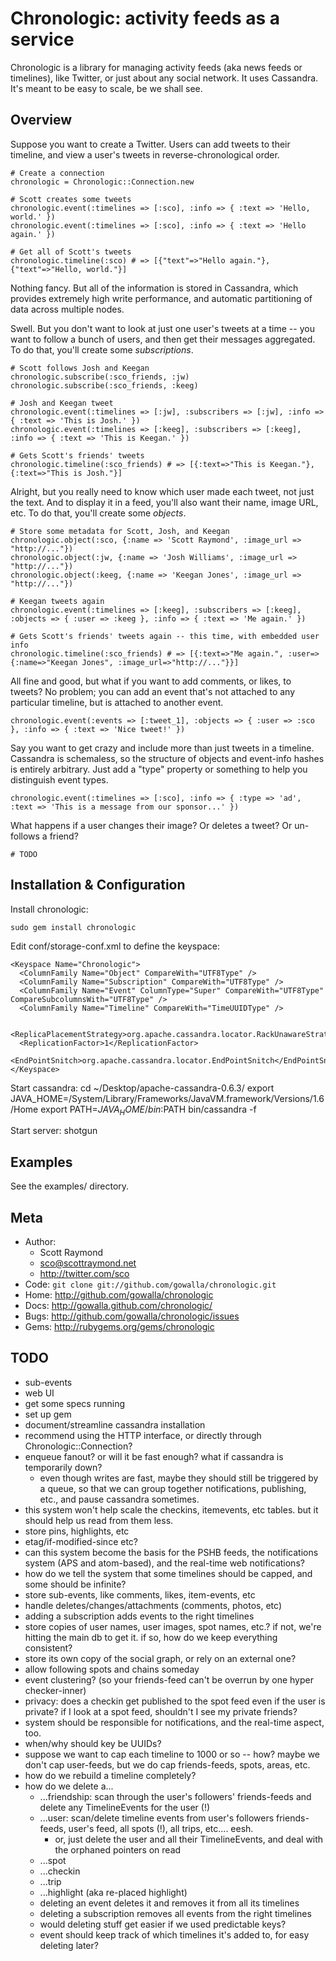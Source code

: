 Chronologic: activity feeds as a service
========================================

Chronologic is a library for managing activity feeds (aka news feeds or timelines), 
like Twitter, or just about any social network. It uses Cassandra. It's meant to be
easy to scale, be we shall see.


Overview
--------

Suppose you want to create a Twitter. Users can add tweets to their timeline, and
view a user's tweets in reverse-chronological order.

	# Create a connection
    chronologic = Chronologic::Connection.new

	# Scott creates some tweets
    chronologic.event(:timelines => [:sco], :info => { :text => 'Hello, world.' })
    chronologic.event(:timelines => [:sco], :info => { :text => 'Hello again.' })

	# Get all of Scott's tweets
	chronologic.timeline(:sco) # => [{"text"=>"Hello again."}, {"text"=>"Hello, world."}]

Nothing fancy. But all of the information is stored in Cassandra, which provides
extremely high write performance, and automatic partitioning of data across multiple nodes.

Swell. But you don't want to look at just one user's tweets at a time -- you want to
follow a bunch of users, and then get their messages aggregated. To do that, you'll
create some _subscriptions_.

	# Scott follows Josh and Keegan
    chronologic.subscribe(:sco_friends, :jw)
    chronologic.subscribe(:sco_friends, :keeg)

	# Josh and Keegan tweet
    chronologic.event(:timelines => [:jw], :subscribers => [:jw], :info => { :text => 'This is Josh.' })
    chronologic.event(:timelines => [:keeg], :subscribers => [:keeg], :info => { :text => 'This is Keegan.' })

	# Gets Scott's friends' tweets
	chronologic.timeline(:sco_friends) # => [{:text=>"This is Keegan."}, {:text=>"This is Josh."}]

Alright, but you really need to know which user made each tweet, not just the text.
And to display it in a feed, you'll also want their name, image URL, etc. To do that,
you'll create some _objects_. 

    # Store some metadata for Scott, Josh, and Keegan
    chronologic.object(:sco, {:name => 'Scott Raymond', :image_url => "http://..."})
    chronologic.object(:jw, {:name => 'Josh Williams', :image_url => "http://..."})
    chronologic.object(:keeg, {:name => 'Keegan Jones', :image_url => "http://..."})

	# Keegan tweets again
    chronologic.event(:timelines => [:keeg], :subscribers => [:keeg], :objects => { :user => :keeg }, :info => { :text => 'Me again.' })

	# Gets Scott's friends' tweets again -- this time, with embedded user info
	chronologic.timeline(:sco_friends) # => [{:text=>"Me again.", :user=>{:name=>"Keegan Jones", :image_url=>"http://..."}}]

All fine and good, but what if you want to add comments, or likes, to tweets? No problem;
you can add an event that's not attached to any particular timeline, but is attached to
another event.

    chronologic.event(:events => [:tweet_1], :objects => { :user => :sco }, :info => { :text => 'Nice tweet!' })

Say you want to get crazy and include more than just tweets in a timeline. Cassandra is
schemaless, so the structure of objects and event-info hashes is entirely arbitrary. Just
add a "type" property or something to help you distinguish event types.

    chronologic.event(:timelines => [:sco], :info => { :type => 'ad', :text => 'This is a message from our sponsor...' })

What happens if a user changes their image? Or deletes a tweet? Or un-follows a friend?

    # TODO


Installation & Configuration
----------------------------

Install chronologic:

    sudo gem install chronologic

Edit conf/storage-conf.xml to define the keyspace:

    <Keyspace Name="Chronologic">
      <ColumnFamily Name="Object" CompareWith="UTF8Type" />
      <ColumnFamily Name="Subscription" CompareWith="UTF8Type" />
      <ColumnFamily Name="Event" ColumnType="Super" CompareWith="UTF8Type" CompareSubcolumnsWith="UTF8Type" />
      <ColumnFamily Name="Timeline" CompareWith="TimeUUIDType" />

      <ReplicaPlacementStrategy>org.apache.cassandra.locator.RackUnawareStrategy</ReplicaPlacementStrategy>
      <ReplicationFactor>1</ReplicationFactor>
      <EndPointSnitch>org.apache.cassandra.locator.EndPointSnitch</EndPointSnitch>
    </Keyspace>

Start cassandra:
    cd ~/Desktop/apache-cassandra-0.6.3/
    export JAVA_HOME=/System/Library/Frameworks/JavaVM.framework/Versions/1.6/Home
    export PATH=$JAVA_HOME/bin:$PATH
    bin/cassandra -f

Start server:
    shotgun


Examples
--------

See the examples/ directory.


Meta
----
* Author:
  * Scott Raymond
  * <sco@scottraymond.net>
  * <http://twitter.com/sco>
* Code: `git clone git://github.com/gowalla/chronologic.git`
* Home: <http://github.com/gowalla/chronologic>
* Docs: <http://gowalla.github.com/chronologic/>
* Bugs: <http://github.com/gowalla/chronologic/issues>
* Gems: <http://rubygems.org/gems/chronologic>


TODO
----
- sub-events
- web UI
- get some specs running
- set up gem
- document/streamline cassandra installation
- recommend using the HTTP interface, or directly through Chronologic::Connection?
- enqueue fanout? or will it be fast enough? what if cassandra is temporarily down?
  - even though writes are fast, maybe they should still be triggered by a queue, so that we can group together notifications, publishing, etc., and pause cassandra sometimes.
- this system won't help scale the checkins, itemevents, etc tables. but it should help us read from them less.
- store pins, highlights, etc
- etag/if-modified-since etc?
- can this system become the basis for the PSHB feeds, the notifications system (APS and atom-based), and the real-time web notifications?
- how do we tell the system that some timelines should be capped, and some should be infinite?
- store sub-events, like comments, likes, item-events, etc
- handle deletes/changes/attachments (comments, photos, etc)
- adding a subscription adds events to the right timelines
- store copies of user names, user images, spot names, etc.? if not, we're hitting the main db to get it. if so, how do we keep everything consistent?
- store its own copy of the social graph, or rely on an external one?
- allow following spots and chains someday
- event clustering? (so your friends-feed can't be overrun by one hyper checker-inner)
- privacy: does a checkin get published to the spot feed even if the user is private? if I look at a spot feed, shouldn't I see my private friends?
- system should be responsible for notifications, and the real-time aspect, too.
- when/why should key be UUIDs?
- suppose we want to cap each timeline to 1000 or so -- how? maybe we don't cap user-feeds, but we do cap friends-feeds, spots, areas, etc.
- how do we rebuild a timeline completely?
- how do we delete a...
  - ...friendship: scan through the user's followers' friends-feeds and delete any TimelineEvents for the user (!)
  - ...user: scan/delete timeline events from user's followers friends-feeds, user's feed, all spots (!), all trips, etc.... eesh.
    - or, just delete the user and all their TimelineEvents, and deal with the orphaned pointers on read
  - ...spot
  - ...checkin
  - ...trip
  - ...highlight (aka re-placed highlight)
  - deleting an event deletes it and removes it from all its timelines
  - deleting a subscription removes all events from the right timelines
  - would deleting stuff get easier if we used predictable keys?
  - event should keep track of which timelines it's added to, for easy deleting later?
